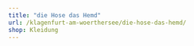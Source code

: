 ```yaml
---
title: "die Hose das Hemd"
url: /klagenfurt-am-woerthersee/die-hose-das-hemd/
shop: Kleidung
---
```

